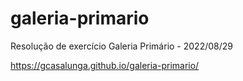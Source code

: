 # galeria-primario
Resolução de exercício Galeria Primário - 2022/08/29

https://gcasalunga.github.io/galeria-primario/
